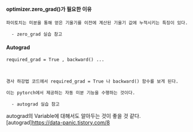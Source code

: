 #### optimizer.zero_grad()가 필요한 이유

    파이토치는 미분을 통해 얻은 기울기를 이전에 계산된 기울기 값에 누적시키는 특징이 있다.

      - zero_grad 실습 참고

#### Autograd 

    required_grad = True , backward() ...



    경사 하강법 코드에서 required_grad = True 나 backward() 함수를 보게 된다.

    이는 pytorch에서 제공하는 자동 미분 기능을 수행하는 것이다.

      - autograd 실습 참고 

autograd의 Variable에 대해서도 알아두는 것이 좋을 것 같다. [autograd]https://data-panic.tistory.com/8    
    
   


